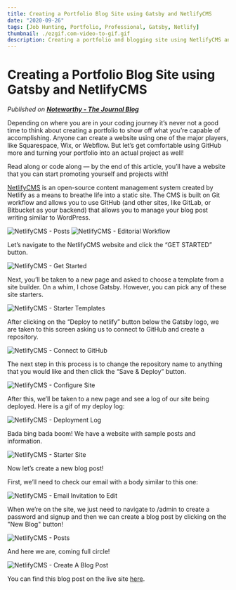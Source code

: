 ```yaml
---
title: Creating a Portfolio Blog Site using Gatsby and NetlifyCMS
date: "2020-09-26"
tags: [Job Hunting, Portfolio, Professional, Gatsby, Netlify]
thumbnail: ./ezgif.com-video-to-gif.gif
description: Creating a portfolio and blogging site using NetlifyCMS and Gatsby in about 15 minutes.
---
```


<h1>Creating a Portfolio Blog Site using Gatsby and NetlifyCMS</h1>

<em>Published on <b><a href="https://blog.usejournal.com/creating-a-portfolio-blog-site-using-gatsby-and-netlifycms-f263326ed06b" alt="Alex Beciana - Creating a Portfolio Blog Site using Gatsby and NetlifyCMS" target="_blank">Noteworthy - The Journal Blog</a></b></em>

Depending on where you are in your coding journey it’s never not a good time to think about creating a portfolio to show off what you’re capable of accomplishing. Anyone can create a website using one of the major players, like Squarespace, Wix, or Webflow. But let’s get comfortable using GitHub more and turning your portfolio into an actual project as well!

Read along or code along — by the end of this article, you’ll have a website that you can start promoting yourself and projects with!

<a href="https://www.netlifycms.org/" alt="NetlifyCMS" target="_blank">NetlifyCMS</a> is an open-source content management system created by Netlify as a means to breathe life into a static site. The CMS is built on Git workflow and allows you to use GitHub (and other sites, like GitLab, or Bitbucket as your backend) that allows you to manage your blog post writing similar to WordPress.

<img src="https://miro.medium.com/max/1400/1*bcCK7arP7sIOvOIsoVVFOg.png" alt="NetlifyCMS - Posts">

<img src="https://miro.medium.com/max/1400/1*_PHpJSOoDHgSZW_eomxHnQ.png" alt="NetlifyCMS - Editorial Workflow">

Let’s navigate to the NetlifyCMS website and click the “GET STARTED” button.

<img src="https://miro.medium.com/max/1400/1*pNmWUCl9JMTN7sA9G-w3sA.png" alt="NetlifyCMS - Get Started">

Next, you’ll be taken to a new page and asked to choose a template from a site builder. On a whim, I chose Gatsby. However, you can pick any of these site starters.

<img src="https://miro.medium.com/max/1400/1*SHRk2Hhk9sXjeM0V0X_Tww.png" alt="NetlifyCMS - Starter Templates">

After clicking on the “Deploy to netlify” button below the Gatsby logo, we are taken to this screen asking us to connect to GitHub and create a repository.

<img src="https://miro.medium.com/max/1400/1*RUT8s_zbIuANZ3QI4YulbA.png" alt="NetlifyCMS - Connect to GitHub">

The next step in this process is to change the repository name to anything that you would like and then click the “Save & Deploy” button.

<img src="https://miro.medium.com/max/1400/1*UFyoF4pj8K2uaCOXiec09A.png" alt="NetlifyCMS - Configure Site">

After this, we’ll be taken to a new page and see a log of our site being deployed. Here is a gif of my deploy log:

<img src="https://miro.medium.com/max/1200/1*PsMYiakvrWUpiQs4P8uDHg.gif" alt="NetlifyCMS - Deployment Log">

Bada bing bada boom! We have a website with sample posts and information.

<img src="https://miro.medium.com/max/1400/1*71tCdaoh4dxXco8wnSnsCg.png" alt="NetlifyCMS - Starter Site">

Now let’s create a new blog post!

First, we’ll need to check our email with a body similar to this one:

<img src="https://miro.medium.com/max/1400/1*Xu0N08M5q6RHl8KPBZ3cPg.png" alt="NetlifyCMS - Email Invitation to Edit">

When we’re on the site, we just need to navigate to /admin to create a password and signup and then we can create a blog post by clicking on the "New Blog" button!

<img src="https://miro.medium.com/max/1400/1*SbvE_vOcOtat0b7JCc0Xaw.png" alt="NetlifyCMS - Posts">

And here we are, coming full circle!

<img src="https://miro.medium.com/max/1400/1*ddj4nCnfDMFtg-2SlYe5Jg.png" alt="NetlifyCMS - Create A Blog Post">

You can find this blog post on the live site <a href="https://pensive-kare-bc3453.netlify.app/blog/2020-09-26-creating-a-portfolio-blog-site-using-gatsby-and-netlifycms/" alt="Live Site Demo" target="_blank">here</a>.
